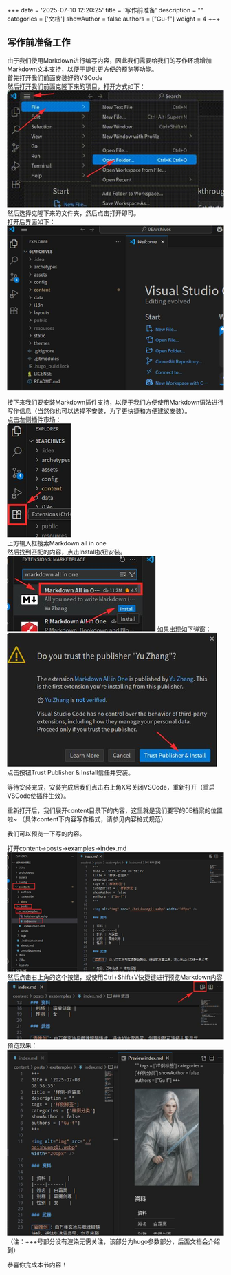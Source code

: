 +++
date = '2025-07-10 12:20:25'
title = '写作前准备'
description = ""
categories = ['文档']
showAuthor = false
authors = ["Gu-f"]
weight = 4
+++

## 写作前准备工作

由于我们使用Markdown进行编写内容，因此我们需要给我们的写作环境增加Markdown文本支持，以便于提供更方便的预览等功能。  
首先打开我们前面安装好的VSCode  
然后打开我们前面克隆下来的项目，打开方式如下：  
![MdSupport](./openfolder.jpg)  
然后选择克隆下来的文件夹，然后点击打开即可。  
打开后界面如下：  
![Project](./project.jpg)

接下来我们要安装Markdown插件支持，以便于我们方便使用Markdown语法进行写作信息（当然你也可以选择不安装，为了更快捷和方便建议安装）。  
点击左侧插件市场：  
![PluginsStore](./pluginsstore.jpg)  
上方输入框搜索Markdown all in one  
然后找到匹配的内容，点击Install按钮安装。  
![MarkdownAllInOne](./markdownallinone.jpg)
如果出现如下弹窗：  
![VerifyInstall](./installverify.jpg)  
点击按钮Trust Publisher & Install信任并安装。

等待安装完成，安装完成后我们点击右上角X号关闭VSCode，重新打开（重启VSCode使插件生效）。

重新打开后，我们展开content目录下的内容，这里就是我们要写的0E档案的位置啦~
（具体content下内容写作格式，请参见内容格式规范）

我们可以预览一下写的内容。

打开content->posts->examples->index.md  
![OpenExample](./openexample.jpg)
然后点击右上角的这个按钮，或使用Ctrl+Shift+V快捷键进行预览Markdown内容  
![Preview](./preview.jpg)
预览效果：  
![PreviewResult](./previewresult.jpg)
（注：+++号部分没有渲染无需关注，该部分为hugo参数部分，后面文档会介绍到）

恭喜你完成本节内容！    








